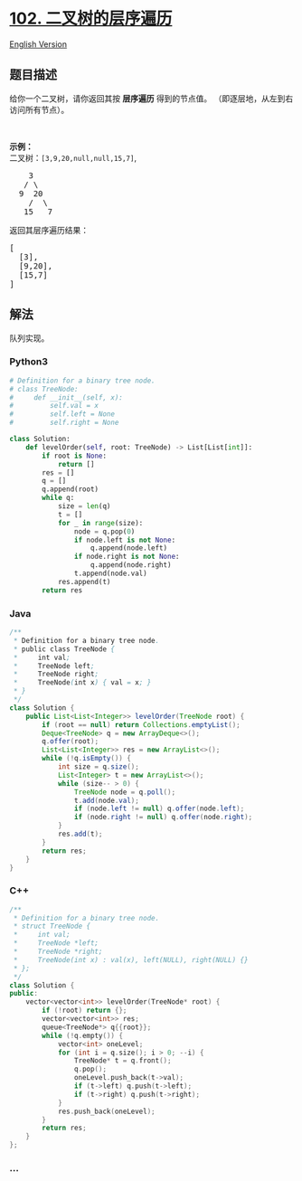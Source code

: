 # [102. 二叉树的层序遍历](https://leetcode-cn.com/problems/binary-tree-level-order-traversal)

[English Version](https://github.com/yanglr/leetcode-ac/blob/master/assets/0100-0199/0102.Binary%20Tree%20Level%20Order%20Traversal/README_EN.md)

## 题目描述

<!-- 这里写题目描述 -->

<p>给你一个二叉树，请你返回其按 <strong>层序遍历</strong> 得到的节点值。 （即逐层地，从左到右访问所有节点）。</p>

<p> </p>

<p><strong>示例：</strong><br />
二叉树：<code>[3,9,20,null,null,15,7]</code>,</p>

<pre>
    3
   / \
  9  20
    /  \
   15   7
</pre>

<p>返回其层序遍历结果：</p>

<pre>
[
  [3],
  [9,20],
  [15,7]
]
</pre>


## 解法

<!-- 这里可写通用的实现逻辑 -->

队列实现。

<!-- tabs:start -->

### **Python3**

<!-- 这里可写当前语言的特殊实现逻辑 -->

```python
# Definition for a binary tree node.
# class TreeNode:
#     def __init__(self, x):
#         self.val = x
#         self.left = None
#         self.right = None

class Solution:
    def levelOrder(self, root: TreeNode) -> List[List[int]]:
        if root is None:
            return []
        res = []
        q = []
        q.append(root)
        while q:
            size = len(q)
            t = []
            for _ in range(size):
                node = q.pop(0)
                if node.left is not None:
                    q.append(node.left)
                if node.right is not None:
                    q.append(node.right)
                t.append(node.val)
            res.append(t)
        return res
```

### **Java**

<!-- 这里可写当前语言的特殊实现逻辑 -->

```java
/**
 * Definition for a binary tree node.
 * public class TreeNode {
 *     int val;
 *     TreeNode left;
 *     TreeNode right;
 *     TreeNode(int x) { val = x; }
 * }
 */
class Solution {
    public List<List<Integer>> levelOrder(TreeNode root) {
        if (root == null) return Collections.emptyList();
        Deque<TreeNode> q = new ArrayDeque<>();
        q.offer(root);
        List<List<Integer>> res = new ArrayList<>();
        while (!q.isEmpty()) {
            int size = q.size();
            List<Integer> t = new ArrayList<>();
            while (size-- > 0) {
                TreeNode node = q.poll();
                t.add(node.val);
                if (node.left != null) q.offer(node.left);
                if (node.right != null) q.offer(node.right);
            }
            res.add(t);
        }
        return res;
    }
}
```

### **C++**

```cpp
/**
 * Definition for a binary tree node.
 * struct TreeNode {
 *     int val;
 *     TreeNode *left;
 *     TreeNode *right;
 *     TreeNode(int x) : val(x), left(NULL), right(NULL) {}
 * };
 */
class Solution {
public:
    vector<vector<int>> levelOrder(TreeNode* root) {
        if (!root) return {};
        vector<vector<int>> res;
        queue<TreeNode*> q{{root}};
        while (!q.empty()) {
            vector<int> oneLevel;
            for (int i = q.size(); i > 0; --i) {
                TreeNode* t = q.front();
                q.pop();
                oneLevel.push_back(t->val);
                if (t->left) q.push(t->left);
                if (t->right) q.push(t->right);
            }
            res.push_back(oneLevel);
        }
        return res;
    }
};
```

### **...**

```

```

<!-- tabs:end -->
